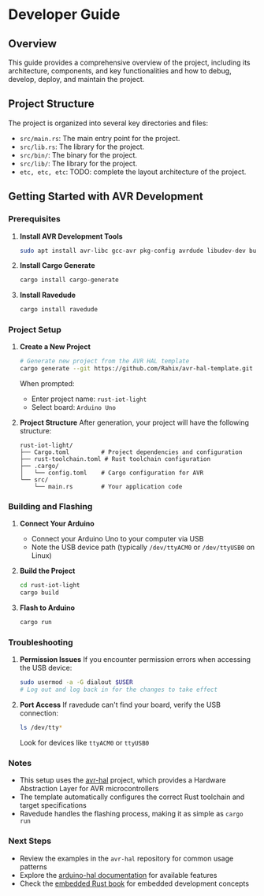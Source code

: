 # Developer Guide

## Overview

This guide provides a comprehensive overview of the project, including its architecture, components, and key functionalities and how to debug, develop, deploy, and maintain the project.

## Project Structure

The project is organized into several key directories and files:

- `src/main.rs`: The main entry point for the project.
- `src/lib.rs`: The library for the project.
- `src/bin/`: The binary for the project.
- `src/lib/`: The library for the project.
- `etc, etc, etc`: TODO: complete the layout architecture of the project.

## Getting Started with AVR Development

### Prerequisites

1. **Install AVR Development Tools**
   ```bash
   sudo apt install avr-libc gcc-avr pkg-config avrdude libudev-dev build-essential
   ```

2. **Install Cargo Generate**
   ```bash
   cargo install cargo-generate
   ```

3. **Install Ravedude**
   ```bash
   cargo install ravedude
   ```


### Project Setup

1. **Create a New Project**
   ```bash
   # Generate new project from the AVR HAL template
   cargo generate --git https://github.com/Rahix/avr-hal-template.git
   ```

   When prompted:
   - Enter project name: `rust-iot-light`
   - Select board: `Arduino Uno`

2. **Project Structure**
   After generation, your project will have the following structure:
   ```
   rust-iot-light/
   ├── Cargo.toml         # Project dependencies and configuration
   ├── rust-toolchain.toml # Rust toolchain configuration
   ├── .cargo/
   │   └── config.toml    # Cargo configuration for AVR
   └── src/
       └── main.rs        # Your application code
   ```

### Building and Flashing

1. **Connect Your Arduino**
   - Connect your Arduino Uno to your computer via USB
   - Note the USB device path (typically `/dev/ttyACM0` or `/dev/ttyUSB0` on Linux)

2. **Build the Project**
   ```bash
   cd rust-iot-light
   cargo build
   ```

3. **Flash to Arduino**
   ```bash
   cargo run
   ```

### Troubleshooting

1. **Permission Issues**
   If you encounter permission errors when accessing the USB device:
   ```bash
   sudo usermod -a -G dialout $USER
   # Log out and log back in for the changes to take effect
   ```

2. **Port Access**
   If ravedude can't find your board, verify the USB connection:
   ```bash
   ls /dev/tty*
   ```
   Look for devices like `ttyACM0` or `ttyUSB0`

### Notes

- This setup uses the [avr-hal](https://github.com/Rahix/avr-hal) project, which provides a Hardware Abstraction Layer for AVR microcontrollers
- The template automatically configures the correct Rust toolchain and target specifications
- Ravedude handles the flashing process, making it as simple as `cargo run`

### Next Steps

- Review the examples in the `avr-hal` repository for common usage patterns
- Explore the [arduino-hal documentation](https://docs.rs/arduino-hal) for available features
- Check the [embedded Rust book](https://docs.rust-embedded.org/book/) for embedded development concepts
